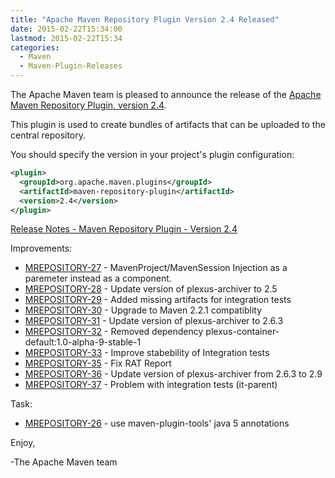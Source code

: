 ```yaml
---
title: "Apache Maven Repository Plugin Version 2.4 Released"
date: 2015-02-22T15:34:00
lastmod: 2015-02-22T15:34
categories:
  - Maven
  - Maven-Plugin-Releases
---
```

The Apache Maven team is pleased to announce the release of the 
[Apache Maven Repository Plugin, version 2.4](http://maven.apache.org/plugins/maven-repository-plugin/).

This plugin is used to create bundles of artifacts that can be uploaded to the
central repository.

You should specify the version in your project's plugin configuration:

```xml
<plugin>
  <groupId>org.apache.maven.plugins</groupId>
  <artifactId>maven-repository-plugin</artifactId>
  <version>2.4</version>
</plugin>
```

<!-- more -->

[Release Notes - Maven Repository Plugin - Version 2.4](http://jira.codehaus.org/secure/ReleaseNote.jspa?projectId=11250&version=16635)

Improvements:

 * [MREPOSITORY-27](https://issues.apache.org/jira/browse/MREPOSITORY-27) - MavenProject/MavenSession Injection as a paremeter instead as a component.
 * [MREPOSITORY-28](https://issues.apache.org/jira/browse/MREPOSITORY-28) - Update version of plexus-archiver to 2.5
 * [MREPOSITORY-29](https://issues.apache.org/jira/browse/MREPOSITORY-29) - Added missing artifacts for integration tests
 * [MREPOSITORY-30](https://issues.apache.org/jira/browse/MREPOSITORY-30) - Upgrade to Maven 2.2.1 compatiblity
 * [MREPOSITORY-31](https://issues.apache.org/jira/browse/MREPOSITORY-31) - Update version of plexus-archiver to 2.6.3
 * [MREPOSITORY-32](https://issues.apache.org/jira/browse/MREPOSITORY-32) - Removed dependency plexus-container-default:1.0-alpha-9-stable-1
 * [MREPOSITORY-33](https://issues.apache.org/jira/browse/MREPOSITORY-33) - Improve stabebility of Integration tests
 * [MREPOSITORY-35](https://issues.apache.org/jira/browse/MREPOSITORY-35) - Fix RAT Report
 * [MREPOSITORY-36](https://issues.apache.org/jira/browse/MREPOSITORY-36) - Update version of plexus-archiver from 2.6.3 to 2.9
 * [MREPOSITORY-37](https://issues.apache.org/jira/browse/MREPOSITORY-37) - Problem with integration tests (it-parent)

Task:

 * [MREPOSITORY-26](https://issues.apache.org/jira/browse/MREPOSITORY-26) - use maven-plugin-tools' java 5 annotations


Enjoy,

-The Apache Maven team

